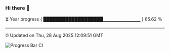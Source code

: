 ### Hi there 👋

⏳ Year progress { ███████████████████▁▁▁▁▁▁▁▁▁▁▁ } 65.62 %

---

⏰ Updated on Thu, 28 Aug 2025 12:09:51 GMT

![Progress Bar CI](https://github.com/liununu/liununu/workflows/Progress%20Bar%20CI/badge.svg)
